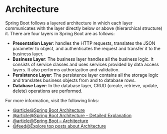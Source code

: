 # Architecture

Spring Boot follows a layered architecture in which each layer communicates with the layer directly below or above (hierarchical structure) it. There are four layers in Spring Boot are as follows:

- **Presentation Layer**: handles the HTTP requests, translates the JSON parameter to object, and authenticates the request and transfer it to the business layer.
- **Business Layer**: The business layer handles all the business logic. It consists of service classes and uses services provided by data access layers. It also performs authorization and validation.
- **Persistence Layer**: The persistence layer contains all the storage logic and translates business objects from and to database rows.
- **Database Layer**: In the database layer, CRUD (create, retrieve, update, delete) operations are performed.

For more information, visit the following links:

- [@article@Spring Boot Architecture](https://www.javatpoint.com/spring-boot-architecture)
- [@article@Spring Boot Architecture – Detailed Explanation](https://www.interviewbit.com/blog/spring-boot-architecture)
- [@article@Spring Boot – Architecture](https://www.geeksforgeeks.org/spring-boot-architecture/)
- [@feed@Explore top posts about Architecture](https://app.daily.dev/tags/architecture?ref=roadmapsh)
